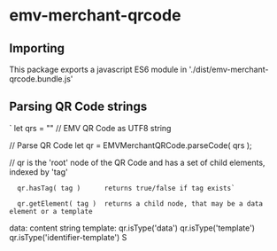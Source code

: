 # emv-merchant-qrcode

## Importing
This package exports a javascript ES6 module in './dist/emv-merchant-qrcode.bundle.js'

## Parsing QR Code strings

`
let qrs = "" // EMV QR Code as UTF8 string

// Parse QR Code
let qr = EMVMerchantQRCode.parseCode( qrs );

// qr is the 'root' node of the QR Code and has a set of child elements, indexed by 'tag'
```
  qr.hasTag( tag )      returns true/false if tag exists`

  qr.getElement( tag )  returns a child node, that may be a data element or a template
```

  data:       content string
  template:
  qr.isType('data')
  qr.isType('template')
  qr.isType('identifier-template')    S
